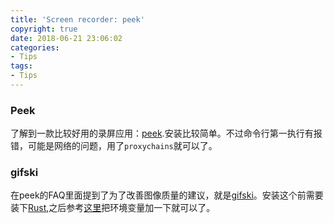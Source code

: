 ```yaml
---
title: 'Screen recorder: peek'
copyright: true
date: 2018-06-21 23:06:02
categories:
- Tips
tags:
- Tips
---
```


### Peek

了解到一款比较好用的录屏应用：[peek](https://github.com/phw/peek).安装比较简单。不过命令行第一执行有报错，可能是网络的问题，用了`proxychains`就可以了。

### gifski
在peek的FAQ里面提到了为了改善图像质量的建议，就是[gifski](https://github.com/ImageOptim/gifski)。安装这个前需要装下[Rust](https://www.rust-lang.org/en-US/install.html),之后参考[这里](https://doc.rust-lang.org/book/second-edition/ch01-01-installation.html)把环境变量加一下就可以了。

















